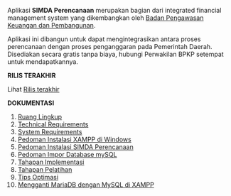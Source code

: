 Aplikasi **SIMDA Perencanaan** merupakan bagian dari integrated financial management system yang dikembangkan oleh [Badan Pengawasan Keuangan dan Pembangunan](www.bpkp.go.id).

Aplikasi ini dibangun untuk dapat mengintegrasikan antara proses perencanaan dengan proses penganggaran pada Pemerintah Daerah. Disediakan secara gratis tanpa biaya, hubungi Perwakilan BPKP setempat untuk mendapatkannya.

**RILIS TERAKHIR**

Lihat [Rilis terakhir](http://github.com/simda-id/simcan/releases)

**DOKUMENTASI**

1. [Ruang Lingkup](Ruang-Lingkup.md)
2. [Technical Requirements](Technical-Requirements.md)
3. [System Requirements](System-Requirements.md)
4. [Pedoman Instalasi XAMPP di Windows](Pedoman-Instalasi-XAMPP-di-Windows.md)
5. [Pedoman Instalasi SIMDA Perencanaan](Pedoman-Instalasi-SIMDA-Perencanaan.md)
6. [Pedoman Impor Database mySQL](Pedoman-Impor-Database-mySQL.md)
7. [Tahapan Implementasi](Tahapan-Implementasi.md)
8. [Tahapan Pelatihan](Tahapan-Pelatihan.md)
9. [Tips Optimasi](Tips-Optimasi.md)
10. [Mengganti MariaDB dengan MySQL di XAMPP](Mengganti-MariaDB-dengan-MySQL-di-XAMPP.md)
